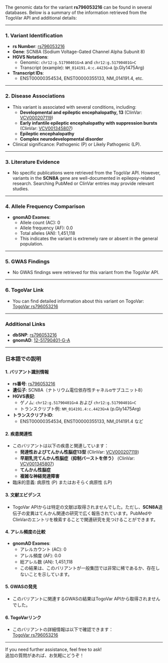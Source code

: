 The genomic data for the variant **rs796053216** can be found in several databases. Below is a summary of the information retrieved from the TogoVar API and additional details:

---

### 1. **Variant Identification**
- **rs Number**: [rs796053216](https://identifiers.org/dbsnp/rs796053216)
- **Gene**: SCN8A (Sodium Voltage-Gated Channel Alpha Subunit 8)
- **HGVS Notations**:
  - Genomic: `chr12:g.51790401G>A` and `chr12:g.51790401G>C`
  - Transcript (example): `NM_014191.4:c.4423G>A` (p.Gly1475Arg)
- **Transcript IDs**:
  - ENST00000354534, ENST00000355133, NM_014191.4, etc.

---

### 2. **Disease Associations**
- This variant is associated with several conditions, including:
  - **Developmental and epileptic encephalopathy, 13** (ClinVar: [VCV000207119](https://www.ncbi.nlm.nih.gov/clinvar/variation/207119))
  - **Early infantile epileptic encephalopathy with suppression bursts** (ClinVar: [VCV001345807](https://www.ncbi.nlm.nih.gov/clinvar/variation/1345807))
  - **Epileptic encephalopathy**
  - **Complex neurodevelopmental disorder**
- Clinical significance: Pathogenic (P) or Likely Pathogenic (LP).

---

### 3. **Literature Evidence**
- No specific publications were retrieved from the TogoVar API. However, variants in the **SCN8A** gene are well-documented in epilepsy-related research. Searching PubMed or ClinVar entries may provide relevant studies.

---

### 4. **Allele Frequency Comparison**
- **gnomAD Exomes**: 
  - Allele count (AC): 0
  - Allele frequency (AF): 0.0
  - Total alleles (AN): 1,451,118
  - This indicates the variant is extremely rare or absent in the general population.

---

### 5. **GWAS Findings**
- No GWAS findings were retrieved for this variant from the TogoVar API.

---

### 6. **TogoVar Link**
- You can find detailed information about this variant on TogoVar:  
  [TogoVar rs796053216](https://togovar.org/variant/12-51790401-G-A)

---

### Additional Links
- **dbSNP**: [rs796053216](https://identifiers.org/dbsnp/rs796053216)
- **gnomAD**: [12-51790401-G-A](https://gnomad.broadinstitute.org/variant/12-51790401-G-A?dataset=gnomad_r4)

---

### 日本語での説明

#### 1. **バリアント識別情報**
- **rs番号**: [rs796053216](https://identifiers.org/dbsnp/rs796053216)
- **遺伝子**: SCN8A（ナトリウム電位依存性チャネルαサブユニット8）
- **HGVS表記**:
  - ゲノム: `chr12:g.51790401G>A` および `chr12:g.51790401G>C`
  - トランスクリプト例: `NM_014191.4:c.4423G>A` (p.Gly1475Arg)
- **トランスクリプトID**:
  - ENST00000354534, ENST00000355133, NM_014191.4 など

#### 2. **疾患関連性**
- このバリアントは以下の疾患と関連しています：
  - **発達性およびてんかん性脳症13型** (ClinVar: [VCV000207119](https://www.ncbi.nlm.nih.gov/clinvar/variation/207119))
  - **早期乳児てんかん性脳症（抑制バーストを伴う）** (ClinVar: [VCV001345807](https://www.ncbi.nlm.nih.gov/clinvar/variation/1345807))
  - **てんかん性脳症**
  - **複雑な神経発達障害**
- 臨床的意義: 病原性 (P) またはおそらく病原性 (LP)

#### 3. **文献エビデンス**
- TogoVar APIからは特定の文献は取得されませんでした。ただし、**SCN8A**遺伝子の変異はてんかん関連の研究で広く報告されています。PubMedやClinVarのエントリを検索することで関連研究を見つけることができます。

#### 4. **アレル頻度の比較**
- **gnomAD Exomes**:
  - アレルカウント (AC): 0
  - アレル頻度 (AF): 0.0
  - 総アレル数 (AN): 1,451,118
  - この結果は、このバリアントが一般集団では非常に稀であるか、存在しないことを示しています。

#### 5. **GWASの発見**
- このバリアントに関連するGWASの結果はTogoVar APIから取得されませんでした。

#### 6. **TogoVarリンク**
- このバリアントの詳細情報は以下で確認できます：  
  [TogoVar rs796053216](https://togovar.org/variant/12-51790401-G-A)

---

If you need further assistance, feel free to ask!  
追加の質問があれば、お気軽にどうぞ！